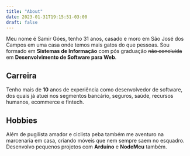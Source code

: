 ```yaml
---
title: "About"
date: 2023-01-31T19:15:51-03:00
draft: false
---
```


Meu nome é Samir Góes, tenho 31 anos, casado e moro em São José dos Campos em uma casa onde temos mais gatos do que pessoas.
Sou formado em **Sistemas de Informação** com pós graduação ~~não concluída~~ em **Desenvolvimento de Software para Web**.

## Carreira

Tenho mais de **10** anos de experiência como desenvolvedor de software, dos quais já atuei nos segmentos bancário, seguros, saúde, recursos humanos, ecommerce e fintech.

## Hobbies

Além de pugilista amador e ciclista peba também me aventuro na marcenaria em casa, criando móveis que nem sempre saem no esquadro.  
Desenvolvo pequenos projetos com **Arduíno** e **NodeMcu** também.